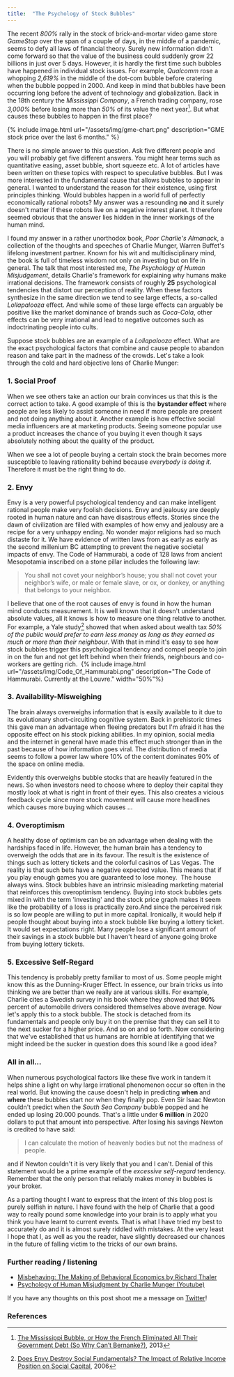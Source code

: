 ```yaml
---
title:  "The Psychology of Stock Bubbles"
---
```



The recent *800%* rally in the stock of brick-and-mortar video game store *GameStop* over the span of a couple of days, in the middle of a pandemic, seems to defy all laws of financial theory. Surely new information didn't come forward so that the value of the business could suddenly grow 22 billions in just over 5 days. However, it is hardly the first time such bubbles have happened in individual stock issues. For example, *Qualcomm* rose a whopping *2,619%* in the middle of the dot-com bubble before cratering when the bubble popped in 2000. And keep in mind that bubbles have been occurring long before the advent of technology and globalization. Back in the 18th century the *Mississippi Company*, a French trading company, rose *3,000%* before losing more than *50%* of its value the next year[^missisippi]. But what causes these bubbles to happen in the first place? 

{% include image.html url="/assets/img/gme-chart.png" description="GME stock price over the last 6 months." %}

There is no simple answer to this question. Ask five different people and you will probably get five different answers. You might hear terms such as quantitative easing, asset bubble, short squeeze etc. A lot of articles have been written on these topics with respect to speculative bubbles. But I was more interested in the fundamental cause that allows bubbles to appear in general. I wanted to understand the reason for their existence, using first principles thinking. Would bubbles happen in a world full of perfectly economically rational robots? My answer was a resounding **no** and it surely doesn't matter if these robots live on a negative interest planet. It therefore seemed obvious that the answer lies hidden in the inner workings of the human mind. 

I found my answer in a rather unorthodox book, *Poor Charlie's Almanack*, a collection of the thoughts and speeches of Charlie Munger, Warren Buffet's lifelong investment partner. Known for his wit and multidisciplinary mind, the book is full of timeless wisdom not only on investing but on life in general. The talk that most interested me, *The Psychology of Human Misjudgement*, details Charlie's framework for explaining why humans make irrational decisions. The framework consists of roughly **25** psychological tendencies that distort our perception of reality. When these factors synthesize in the same direction we tend to see large effects, a so-called *Lollapalooza* effect. And while some of these large effects can arguably be positive like the market dominance of brands such as *Coca-Cola*, other effects can be very irrational and lead to negative outcomes such as indoctrinating people into cults.  

Suppose stock bubbles are an example of a *Lollapalooza* effect. What are the exact psychological factors that combine and cause people to abandon reason and take part in the madness of the crowds. Let's take a look through the cold and hard objective lens of Charlie Munger:

### 1. Social Proof    
When we see others take an action our brain convinces us that this is the correct action to take. A good example of this is the **bystander effect** where people are less likely to assist someone in need if more people are present and not doing anything about it. Another example is how effective social media influencers are at marketing products. Seeing someone popular use a product increases the chance of you buying it even though it says absolutely nothing about the quality of the product.

When we see a lot of people buying a certain stock the brain becomes more susceptible to leaving rationality behind because *everybody is doing it*. Therefore it must be the right thing to do. 

### 2. Envy
Envy is a very powerful psychological tendency and can make intelligent rational people make very foolish decisions. Envy and jealousy are deeply rooted in human nature and can have disastrous effects. Stories since the dawn of civilization are filled with examples of how envy and jealousy are a recipe for a very unhappy ending. No wonder major religions had so much distaste for it. We have evidence of written laws from as early as early as the second millenium BC attempting to prevent the negative societal impacts of envy. The Code of Hammurabi, a code of 128 laws from ancient Mesopotamia inscribed on a stone pillar includes the following law: 

>You shall not covet your neighbor’s house; you shall not covet your neighbor’s wife, or male or female slave, or ox, or donkey, or anything that belongs to your neighbor.

I believe that one of the root causes of envy is found in how the human mind conducts measurement. It is well known that it doesn't understand absolute values, all it knows is how to measure one thing relative to another. For example, a Yale study[^income] showed that when asked about wealth tax *50% of the public would prefer to earn less money as long as they earned as much or more than their neighbour*. With that in mind it's easy to see how stock bubbles trigger this psychological tendency and compel people to join in on the fun and not get left behind when their friends, neighbours and co-workers are getting rich. 
{% include image.html url="/assets/img/Code_Of_Hammurabi.png" description="The Code of Hammurabi. Currently at the Louvre." width="50%"%}

### 3. Availability-Misweighing
The brain always overweighs information that is easily available to it due to its evolutionary short-circuiting cognitive system. Back in prehistoric times this gave man an advantage when fleeing predators but I'm afraid it has the opposite effect on his stock picking abilities. In my opinion, social media and the internet in general have made this effect much stronger than in the past because of how information goes viral. The distribution of media seems to follow a power law where 10% of the content dominates 90% of the space on online media.    

Evidently this overweighs bubble stocks that are heavily featured in the news. So when investors need to choose where to deploy their capital they mostly look at what is right in front of their eyes. This also creates a vicious feedback cycle since more stock movement will cause more headlines which causes more buying which causes ...

### 4. Overoptimism
A healthy dose of optimism can be an advantage when dealing with the hardships faced in life. However, the human brain has a tendency to overweigh the odds that are in its favour. The result is the existence of things such as lottery tickets and the colorful casinos of Las Vegas. The reality is that such bets have a negative expected value. This means that if you play enough games you are guaranteed to lose money.  The house always wins.
Stock bubbles have an intrinsic misleading marketing material that reinforces this overoptimism tendency. Buying into stock bubbles gets mixed in with the term 'investing' and the stock price graph makes it seem like the probability of a loss is practically zero.And since the perceived risk is so low people are willing to put in more capital. Ironically, it would help if people thought about buying into a stock bubble like buying a lottery ticket. It would set expectations right. Many people lose a significant amount of their savings in a stock bubble but I haven't heard of anyone going broke from buying lottery tickets. 


### 5. Excessive Self-Regard
This tendency is probably pretty familiar to most of us. Some people might know this as the Dunning-Kruger Effect. In essence, our brain tricks us into thinking we are better than we really are at various skills. For example, Charlie cites a Swedish survey in his book where they showed that **90%** percent of automobile drivers considered themselves above average.
Now let's apply this to a stock bubble. The stock is detached from its fundamentals and people only buy it on the premise that they can sell it to the next sucker for a higher price. And so on and so forth. Now considering that we've established that us humans are horrible at identifying that we might indeed be the sucker in question does this sound like a good idea? 

### All in all...
When numerous psychological factors like these five work in tandem it helps shine a light on why large irrational phenomenon occur so often in the real world. But knowing the cause doesn't help in predicting **when** and **where** these bubbles start nor when they finally pop. Even Sir Isaac Newton couldn't predict when the *South Sea Company* bubble popped and he ended up losing 20.000 pounds. That's a little under **6 million** in 2020 dollars to put that amount into perspective. After losing his savings Newton is credited to have said: 
>I can calculate the motion of heavenly bodies but not the madness of people.

and if Newton couldn't it is very likely that you and I can't. Denial of this statement would be a prime example of the *excessive self-regard* tendency. Remember that the only person that reliably makes money in bubbles is your broker. 

As a parting thought I want to express that the intent of this blog post is purely selfish in nature. I have found with the help of Charlie that a good way to really pound some knowledge into your brain is to apply what you think you have learnt to current events. That is what I have tried my best to accurately do and it is almost surely riddled with mistakes. At the very least I hope that I, as well as you the reader, have slightly decreased our chances in the future of falling victim to the tricks of our own brains.

### Further reading / listening
* [Misbehaving: The Making of Behavioral Economics by Richard Thaler](https://www.amazon.com/Misbehaving-Behavioral-Economics-Richard-Thaler-ebook/dp/B00NUB4GFQ/)
* [Psychology of Human Misjudgment by Charlie Munger (Youtube)](https://www.youtube.com/watch?v=pqzcCfUglws&amp%3Bfeature=youtu.be&ab_channel=BuffettMungerWisdom)

If you have any thoughts on this post shoot me a message on [Twitter](https://twitter.com/halldorb)!

### References 

[^income]:[Does Envy Destroy Social Fundamentals? The Impact of Relative Income Position on Social Capital](https://papers.ssrn.com/sol3/papers.cfm?abstract_id=1127015), 2006
[^missisippi]:[The Mississippi Bubble, or How the French Eliminated All Their Government Debt (So Why Can’t Bernanke?)](https://globalfinancialdata.com/the-mississippi-bubble-or-how-the-french-eliminated-all-their-government-debt-so-why-cant-bernanke), 2013